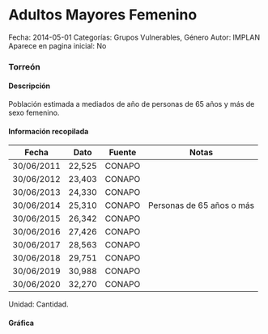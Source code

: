 Adultos Mayores Femenino
=====

Fecha: 2014-05-01
Categorías: Grupos Vulnerables, Género
Autor: IMPLAN
Aparece en pagina inicial: No

### Torreón

#### Descripción

Población estimada a mediados de año de personas de 65 años y más de sexo femenino.

<!-- break -->

#### Información recopilada

<table class="table table-hover table-bordered matriz">
  <thead>
    <tr><th>Fecha</th><th>Dato</th><th>Fuente</th><th>Notas</th></tr>
  </thead>
  <tbody>
    <tr><td class="centrado">30/06/2011</td><td class="derecha">22,525</td><td>CONAPO</td><td></td></tr>
    <tr><td class="centrado">30/06/2012</td><td class="derecha">23,403</td><td>CONAPO</td><td></td></tr>
    <tr><td class="centrado">30/06/2013</td><td class="derecha">24,330</td><td>CONAPO</td><td></td></tr>
    <tr><td class="centrado">30/06/2014</td><td class="derecha">25,310</td><td>CONAPO</td><td>Personas de 65 años o más</td></tr>
    <tr><td class="centrado">30/06/2015</td><td class="derecha">26,342</td><td>CONAPO</td><td></td></tr>
    <tr><td class="centrado">30/06/2016</td><td class="derecha">27,426</td><td>CONAPO</td><td></td></tr>
    <tr><td class="centrado">30/06/2017</td><td class="derecha">28,563</td><td>CONAPO</td><td></td></tr>
    <tr><td class="centrado">30/06/2018</td><td class="derecha">29,751</td><td>CONAPO</td><td></td></tr>
    <tr><td class="centrado">30/06/2019</td><td class="derecha">30,988</td><td>CONAPO</td><td></td></tr>
    <tr><td class="centrado">30/06/2020</td><td class="derecha">32,270</td><td>CONAPO</td><td></td></tr>
  </tbody>
</table>

Unidad: Cantidad.

#### Gráfica

<div id="Morrishcuusqri" class="grafica"></div>
  <script>
  new Morris.Line({
    element: 'Morrishcuusqri',
    data: [
      { fecha: '2011-06-30', dato: 22525 },
      { fecha: '2012-06-30', dato: 23403 },
      { fecha: '2013-06-30', dato: 24330 },
      { fecha: '2014-06-30', dato: 25310 },
      { fecha: '2015-06-30', dato: 26342 },
      { fecha: '2016-06-30', dato: 27426 },
      { fecha: '2017-06-30', dato: 28563 },
      { fecha: '2018-06-30', dato: 29751 },
      { fecha: '2019-06-30', dato: 30988 },
      { fecha: '2020-06-30', dato: 32270 }
    ],
    xkey: 'fecha',
    ykeys: ['dato'],
    labels: ['Dato'],
    lineColors: ['#FF5B02'],
    xLabelFormat: function(d) {
      return d.getDate()+'/'+(d.getMonth()+1)+'/'+d.getFullYear();
    },
    dateFormat: function (ts) {
      var d = new Date(ts);
      return d.getDate() + '/' + (d.getMonth() + 1) + '/' + d.getFullYear();
    }
  });
  </script>
